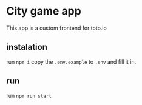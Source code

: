 # City game app
This app is a custom frontend for toto.io

## instalation
run `npm i`
copy the `.env.example` to `.env` and fill it in.

## run

run `npm run start`
